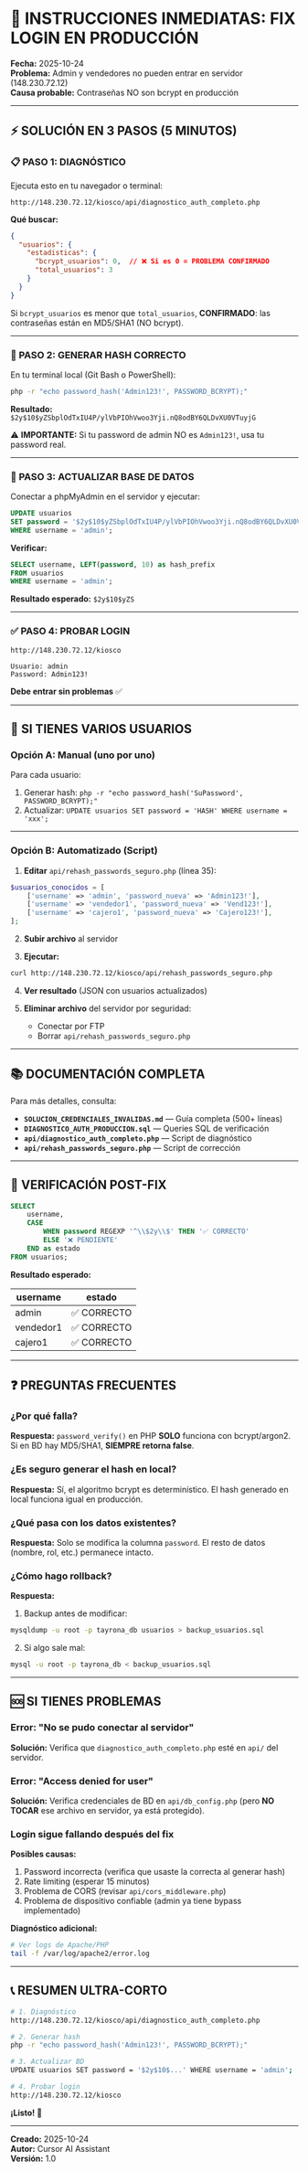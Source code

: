 # 🚨 INSTRUCCIONES INMEDIATAS: FIX LOGIN EN PRODUCCIÓN

**Fecha:** 2025-10-24  
**Problema:** Admin y vendedores no pueden entrar en servidor (148.230.72.12)  
**Causa probable:** Contraseñas NO son bcrypt en producción  

---

## ⚡ SOLUCIÓN EN 3 PASOS (5 MINUTOS)

### 📋 PASO 1: DIAGNÓSTICO

Ejecuta esto en tu navegador o terminal:

```
http://148.230.72.12/kiosco/api/diagnostico_auth_completo.php
```

**Qué buscar:**

```json
{
  "usuarios": {
    "estadisticas": {
      "bcrypt_usuarios": 0,  // ❌ Si es 0 = PROBLEMA CONFIRMADO
      "total_usuarios": 3
    }
  }
}
```

Si `bcrypt_usuarios` es menor que `total_usuarios`, **CONFIRMADO**: las contraseñas están en MD5/SHA1 (NO bcrypt).

---

### 🔧 PASO 2: GENERAR HASH CORRECTO

En tu terminal local (Git Bash o PowerShell):

```bash
php -r "echo password_hash('Admin123!', PASSWORD_BCRYPT);"
```

**Resultado:** `$2y$10$yZSbplOdTxIU4P/ylVbPIOhVwoo3Yji.nQ8odBY6QLDvXU0VTuyjG`

⚠️ **IMPORTANTE:** Si tu password de admin NO es `Admin123!`, usa tu password real.

---

### 💾 PASO 3: ACTUALIZAR BASE DE DATOS

Conectar a phpMyAdmin en el servidor y ejecutar:

```sql
UPDATE usuarios 
SET password = '$2y$10$yZSbplOdTxIU4P/ylVbPIOhVwoo3Yji.nQ8odBY6QLDvXU0VTuyjG'
WHERE username = 'admin';
```

**Verificar:**

```sql
SELECT username, LEFT(password, 10) as hash_prefix 
FROM usuarios 
WHERE username = 'admin';
```

**Resultado esperado:** `$2y$10$yZS`

---

### ✅ PASO 4: PROBAR LOGIN

```
http://148.230.72.12/kiosco

Usuario: admin
Password: Admin123!
```

**Debe entrar sin problemas** ✅

---

## 🔄 SI TIENES VARIOS USUARIOS

### Opción A: Manual (uno por uno)

Para cada usuario:

1. Generar hash: `php -r "echo password_hash('SuPassword', PASSWORD_BCRYPT);"`
2. Actualizar: `UPDATE usuarios SET password = 'HASH' WHERE username = 'xxx';`

---

### Opción B: Automatizado (Script)

1. **Editar** `api/rehash_passwords_seguro.php` (línea 35):

```php
$usuarios_conocidos = [
    ['username' => 'admin', 'password_nueva' => 'Admin123!'],
    ['username' => 'vendedor1', 'password_nueva' => 'Vend123!'],
    ['username' => 'cajero1', 'password_nueva' => 'Cajero123!'],
];
```

2. **Subir archivo** al servidor

3. **Ejecutar:**

```bash
curl http://148.230.72.12/kiosco/api/rehash_passwords_seguro.php
```

4. **Ver resultado** (JSON con usuarios actualizados)

5. **Eliminar archivo** del servidor por seguridad:
   - Conectar por FTP
   - Borrar `api/rehash_passwords_seguro.php`

---

## 📚 DOCUMENTACIÓN COMPLETA

Para más detalles, consulta:

- **`SOLUCION_CREDENCIALES_INVALIDAS.md`** — Guía completa (500+ líneas)
- **`DIAGNOSTICO_AUTH_PRODUCCION.sql`** — Queries SQL de verificación
- **`api/diagnostico_auth_completo.php`** — Script de diagnóstico
- **`api/rehash_passwords_seguro.php`** — Script de corrección

---

## 🧪 VERIFICACIÓN POST-FIX

```sql
SELECT 
    username,
    CASE 
        WHEN password REGEXP '^\\$2y\\$' THEN '✅ CORRECTO'
        ELSE '❌ PENDIENTE'
    END as estado
FROM usuarios;
```

**Resultado esperado:**

| username | estado |
|----------|--------|
| admin | ✅ CORRECTO |
| vendedor1 | ✅ CORRECTO |
| cajero1 | ✅ CORRECTO |

---

## ❓ PREGUNTAS FRECUENTES

### ¿Por qué falla?

**Respuesta:** `password_verify()` en PHP **SOLO** funciona con bcrypt/argon2. Si en BD hay MD5/SHA1, **SIEMPRE retorna false**.

### ¿Es seguro generar el hash en local?

**Respuesta:** Sí, el algoritmo bcrypt es determinístico. El hash generado en local funciona igual en producción.

### ¿Qué pasa con los datos existentes?

**Respuesta:** Solo se modifica la columna `password`. El resto de datos (nombre, rol, etc.) permanece intacto.

### ¿Cómo hago rollback?

**Respuesta:** 

1. Backup antes de modificar:
```bash
mysqldump -u root -p tayrona_db usuarios > backup_usuarios.sql
```

2. Si algo sale mal:
```bash
mysql -u root -p tayrona_db < backup_usuarios.sql
```

---

## 🆘 SI TIENES PROBLEMAS

### Error: "No se pudo conectar al servidor"

**Solución:** Verifica que `diagnostico_auth_completo.php` esté en `api/` del servidor.

### Error: "Access denied for user"

**Solución:** Verifica credenciales de BD en `api/db_config.php` (pero **NO TOCAR** ese archivo en servidor, ya está protegido).

### Login sigue fallando después del fix

**Posibles causas:**

1. Password incorrecta (verifica que usaste la correcta al generar hash)
2. Rate limiting (esperar 15 minutos)
3. Problema de CORS (revisar `api/cors_middleware.php`)
4. Problema de dispositivo confiable (admin ya tiene bypass implementado)

**Diagnóstico adicional:**

```bash
# Ver logs de Apache/PHP
tail -f /var/log/apache2/error.log
```

---

## 📞 RESUMEN ULTRA-CORTO

```bash
# 1. Diagnóstico
http://148.230.72.12/kiosco/api/diagnostico_auth_completo.php

# 2. Generar hash
php -r "echo password_hash('Admin123!', PASSWORD_BCRYPT);"

# 3. Actualizar BD
UPDATE usuarios SET password = '$2y$10$...' WHERE username = 'admin';

# 4. Probar login
http://148.230.72.12/kiosco
```

**¡Listo! 🚀**

---

**Creado:** 2025-10-24  
**Autor:** Cursor AI Assistant  
**Versión:** 1.0

